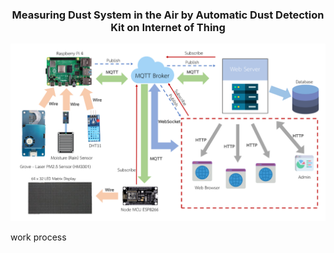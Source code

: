 <h3 align="center">Measuring Dust System in the Air by Automatic Dust Detection Kit on Internet of Thing </h3>

<p align="center">
<img src="system.png" alt="Build Status">
<p>work process</p>
</p>

